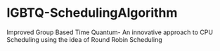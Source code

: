 # IGBTQ-SchedulingAlgorithm
Improved Group Based Time Quantum- An innovative approach to CPU Scheduling using the idea of Round Robin Scheduling
